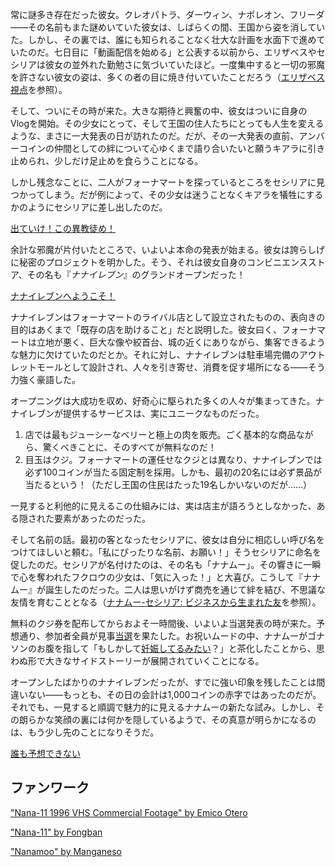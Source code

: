<!-- title: ナナムー -->
<!-- status: 生存 -->

常に謎多き存在だった彼女。クレオパトラ、ダーウィン、ナポレオン、フリーダ——その名前もまた謎めいていた彼女は、しばらくの間、王国から姿を消していた。しかし、その裏では、誰にも知られることなく壮大な計画を水面下で進めていたのだ。七日目に「動画配信を始める」と公表する以前から、エリザベスやセシリアは彼女の並外れた勤勉さに気づいていたほど。一度集中すると一切の邪魔を許さない彼女の姿は、多くの者の目に焼き付いていたことだろう（[エリザベス視点](#node:liz)を参照）。

そして、ついにその時が来た。大きな期待と興奮の中、彼女はついに自身のVlogを開始。その少女にとって、そして王国の住人たちにとっても人生を変えるような、まさに一大発表の日が訪れたのだ。だが、その一大発表の直前、アンバーコインの仲間としての絆について心ゆくまで語り合いたいと願うキアラに引き止められ、少しだけ足止めを食らうことになる。

しかし残念なことに、二人がフォーナマートを探っているところをセシリアに見つかってしまう。だが例によって、その少女は迷うことなくキアラを犠牲にするかのようにセシリアに差し出したのだ。

[出ていけ！この異教徒め！](#embed:https://www.youtube.com/live/zPJ78C7uNq8?feature=shared&t=360)

余計な邪魔が片付いたところで、いよいよ本命の発表が始まる。彼女は誇らしげに秘密のプロジェクトを明かした。そう、それは彼女自身のコンビニエンスストア、その名も『_ナナイレブン_』のグランドオープンだった！

[ナナイレブンへようこそ！](#embed:https://www.youtube.com/live/zPJ78C7uNq8?si=mqiviMof_FRuC4tu&start=605)

ナナイレブンはフォーナマートのライバル店として設立されたものの、表向きの目的はあくまで「既存の店を助けること」だと説明した。彼女曰く、フォーナマートは立地が悪く、巨大な像や絞首台、城の近くにありながら、集客できるような魅力に欠けていたのだとか。それに対し、ナナイレブンは駐車場完備のアウトレットモールとして設計され、人々を引き寄せ、消費を促す場所になる——そう力強く豪語した。

オープニングは大成功を収め、好奇心に駆られた多くの人々が集まってきた。ナナイレブンが提供するサービスは、実にユニークなものだった。

1.  店では最もジューシーなベリーと極上の肉を販売。ごく基本的な商品ながら、驚くべきことに、そのすべてが無料なのだ！
2.  目玉はクジ。フォーナマートの運任せなクジとは異なり、ナナイレブンでは必ず100コインが当たる固定制を採用。しかも、最初の20名には必ず景品が当たるという！（ただし王国の住民はたった19名しかいないのだが……）

一見すると利他的に見えるこの仕組みには、実は店主が語ろうとしなかった、ある隠された要素があったのだった。

そして名前の話。最初の客となったセシリアに、彼女は自分に相応しい呼び名をつけてほしいと頼む。「私にぴったりな名前、お願い！」そうセシリアに命名を促したのだ。セシリアが名付けたのは、その名も「ナナムー」。その響きに一瞬で心を奪われたフクロウの少女は、「気に入った！」と大喜び。こうして『ナナムー』が誕生したのだった。二人は思いがけず商売を通じて絆を結び、不思議な友情を育むこととなる（[ナナムー-セシリア: ビジネスから生まれた友](#edge:moom-cecilia)を参照）。

無料のクジ券を配布してからおよそ一時間後、いよいよ当選発表の時が来た。予想通り、参加者全員が見事[当選](https://www.youtube.com/live/zPJ78C7uNq8?feature=shared&t=6391)を果たした。お祝いムードの中、ナナムーがゴナソンのお腹を指して「もしかして[妊娠してるみたい](https://www.youtube.com/live/zPJ78C7uNq8?feature=shared&t=6241)？」と茶化したことから、思わぬ形で大きなサイドストーリーが展開されていくことになる。

オープンしたばかりのナナイレブンだったが、すでに強い印象を残したことは間違いない——もっとも、その日の会計は1,000コインの赤字ではあったのだが。それでも、一見すると順調で魅力的に見えるナナムーの新たな試み。しかし、その朗らかな笑顔の裏には何かを隠しているようで、その真意が明らかになるのは、もう少し先のことになりそうだ。

[誰も予想できない](#embed:https://www.youtube.com/live/zPJ78C7uNq8?si=AOTB6BRlzqAsVuef&start=5592)

## ファンワーク

["Nana-11 1996 VHS Commercial Footage" by Emico Otero](https://x.com/EmicoOtero/status/1835347132729250178)

["Nana-11" by Fongban](https://x.com/fongban_/status/1902071843584143478)

["Nanamoo" by Manganeso](https://x.com/ManganesoDS/status/1831552708098023623)